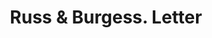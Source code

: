 ---
doi: 10.7916/D8J404P0
date_other: '1902'
date_other_textual: '1902'
form: correspondence
genre:
- Letters (correspondence)
name:
- Russ & Burgess
object_in_context_url: https://biggert.cul.columbia.edu/items/view/ave_biggert_01562
subject_hierarchical_geographic:
- Memphis, Tennessee, United States
subject_name:
- Russ & Burgess
title: Russ & Burgess. Letter
sort_title: Russ & Burgess. Letter
call_number: ave_biggert_01562
coordinates:
- 35.1175,-89.97111111111111
pid: ave_biggert_01562
identifiers: ave_biggert_01562
thumbnail: https://derivativo-2.library.columbia.edu/iiif/2/ldpd:343922/full/!256,256/0/native.jpg
permalink: /biggert/ave_biggert_01562/
layout: iiif-image-page
---